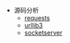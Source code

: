
* 源码分析
   * [requests](code/request)
   * [urllib3](code/urllib3)
   * [socketserver](code/socketserver)
